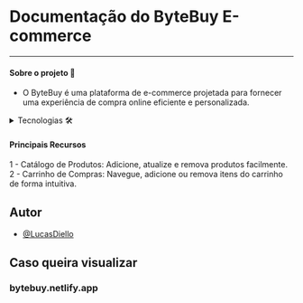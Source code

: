 
# Documentação do ByteBuy E-commerce
---

#### Sobre o projeto 📄

- O ByteBuy é uma plataforma de e-commerce projetada para fornecer uma experiência de compra online eficiente e personalizada.

<details>
<summary>Tecnologias 🛠️</summary>

##### Linguagens de programação

<!-- Você pode encontrar os ícones das tecnologias em:
[DevIcons](https://react-icons.github.io/react-icons/) -->

| Descrição                      | Tecnologia                                                                                                     |
|:------------------------------:|:--------------------------------------------------------------------------------------------------------------:|
| Linguagem de programação       | ![TypeScript](https://cdn.jsdelivr.net/gh/devicons/devicon/icons/typescript/typescript-original.svg)           |
| Framework de desenvolvimento  | ![React](https://cdn.jsdelivr.net/gh/devicons/devicon/icons/react/react-original.svg)                          |
| Estilização                    | ![Tailwind](https://https://tailwindcss.com/)              |

</details>



#### Principais Recursos
1 - Catálogo de Produtos: Adicione, atualize e remova produtos facilmente.
2 - Carrinho de Compras: Navegue, adicione ou remova itens do carrinho de forma intuitiva.

## Autor
- [@LucasDiello](https://github.com/LucasDiello)

## Caso queira visualizar

### bytebuy.netlify.app
